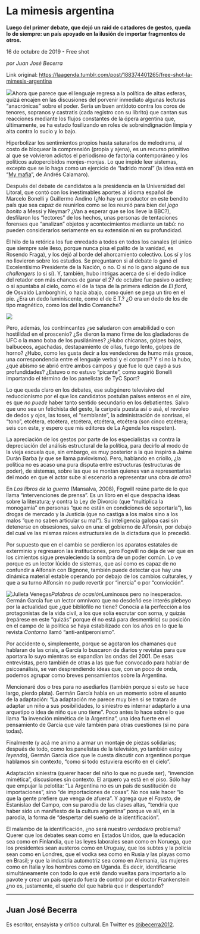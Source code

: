 # La mimesis argentina

**Luego del primer debate, que dejó un raid de catadores de gestos, queda lo de siempre: un país apoyado en la ilusión de importar fragmentos de otros.**

16 de octubre de 2019 - Free shot

_por Juan José Becerra_

Link original: https://laagenda.tumblr.com/post/188374401265/free-shot-la-mimesis-argentina

![](https://64.media.tumblr.com/4b4947de68af866d6477696790cf8c78/1c6dec8dbaedc8ed-a3/s500x750/499551d8d20f3cc1f57c7713e37f3bf5c6068371.jpg)Ahora que parece que el lenguaje regresa a la política de
altas esferas, quizá encajen en las discusiones del porvenir inmediato algunas
lecturas “anacrónicas” sobre el poder. Sería un buen antídoto contra los coros
de tenores, sopranos y castratis (cada registro con su librito) que cantan sus
reacciones mediante los flujos constantes de la ópera argentina que,
últimamente, se ha estado fosilizando en roles de sobreindignación limpia y
alta contra lo sucio y lo bajo. 

Hiperbolizar los sentimientos propios hasta saturarlos de melodrama,
al costo de bloquear la comprensión (propia y ajena), es un recurso primitivo al
que se volvieron adictos el periodismo de factoría contemporáneo y los
políticos autopercibidos monjes-monjas. Lo que impide leer sistemas, excepto que
se lo haga como un ejercicio de “ladrido moral” (la idea está en “[My mafia](https://www.youtube.com/watch?v=jBACuJFTc_M)”, de
Andrés Calamaro). 

Después del debate de candidatos a la presidencia en la
Universidad del Litoral, que contó con los inestimables aportes al idioma español
de Marcelo Bonelli y Guillermo Andino (¿No hay un productor en este bendito
país que sea capaz de reunirlos como se los reunió para bien del *jogo bonito* a Messi y Neymar? ¿Van a
esperar que se los lleve la BBC?), desfilaron los “lectores” de los hechos, unas
personas de tentaciones forenses que “analizan” objetos y acontecimientos
mediante un tabú: no pueden considerarlos seriamente en su extensión ni en su
profundidad.

El hilo de la retórica los fue enredado a todos en todos los
canales (el único que siempre sale ileso, porque nunca pisa el palito de la
vanidad, es Rosendo Fraga), y los dejó al borde del ahorcamiento colectivo. Los
sí y los no llovieron sobre los estudios. Se preguntaron si al debate lo ganó
el Excelentísimo Presidente de la Nación, o no. O si no lo ganó alguno de sus *challengers* (o si sí). Y, también, hubo
intrigas acerca de si el dedo índice del retador con más chances de ganar el 27
de octubre fue pasivo o activo; o si apuntaba al cielo, como el de la tapa de
la primera edición de *El fiord*, de
Osvaldo Lamborghini, o hacia abajo, como quien se pega un tiro en el pie. ¿Era
un dedo luminiscente, como el de E.T.? ¿O era un dedo de los de tipo magnético,
como los del Indio Comanche? 

![](https://64.media.tumblr.com/b016f934b941f01bc4232f845bcc48bc/1c6dec8dbaedc8ed-05/s500x750/29b292b8aae40a4ca928d8a6204e0789ed57fd21.jpg)

Pero, además, los contrincantes ¿se saludaron con amabilidad o
con hostilidad en el proscenio? ¿Se dieron la mano firme de los gladiadores de
UFC o la mano boba de los pusilánimes? ¿Hubo chicanas, golpes bajos, balbuceos,
agachadas, destapamiento de ollas, fuego lento, golpes de horno? ¿Hubo, como
les gusta decir a los vendedores de humo más grosos, una correspondencia entre
el lenguaje verbal y el corporal? Y si no la hubo, ¿qué abismo se abrió entre
ambos campos y qué fue lo que cayó a sus profundidades? ¿Estuvo o no estuvo
“picante”, como sugirió Bonelli importando el término de los panelistas de TyC
Sport?  

Lo que queda claro en los debates, ese subgénero televisivo
del reduccionismo por el que los candidatos postulan países enteros en el aire,
es que *no puede* haber tanto sentido
secundario en los debatientes. Salvo que uno sea un fetichista del gesto, la
caripela puesta así o asá, el revoleo de dedos y ojos, las toses, el
“semblante”, la administración de sonrisas, el “tono”, etcétera, etcétera,
etcétera, etcétera, etcétera (son cinco etcétera; seis con este, y espero que
mis editores de La Agenda los respeten).

La apreciación de los gestos por parte de los especialistas
va contra la depreciación del análisis estructural de la política, para decirlo
al modo de la vieja escuela que, sin embargo, es muy posterior a la que inspiró
a Jaime Durán Barba (y que se llama pavlovismo). Pero, hablando en criollo, ¿la
política no es acaso una pura disputa entre estructuras (estructuras de poder),
de sistemas, sobre las que se montan quienes van a representarlas del modo en
que el actor sube al escenario a representar una obra *de otro*?          

En *Los libros de la
guerra* (Mansalva, 2008), Fogwill reúne parte de lo que llama
“intervenciones de prensa”. Es un libro en el que despacha ideas sobre la
literatura; y contra la Ley de Divorcio (que “multiplica la monogamia” en
personas “que no están en condiciones de soportarla”), las drogas de mercado y
la Justicia (que no castiga a los malos sino a los malos “que no saben
articular su mal”). Su inteligencia galopa casi sin detenerse en obsesiones,
salvo en una: el gobierno de Alfonsín, por debajo del cual ve las mismas raíces
estructurales de la dictadura que lo precedió. 

Por supuesto que en el cambio se perdieron los aparatos
estatales de exterminio y regresaron las instituciones, pero Fogwill no deja de
ver que en los cimientos sigue prevaleciendo la sombra de un poder común. Lo ve
porque es un lector lúcido de sistemas, que así como es capaz de no confundir a
Alfonsín con Bignone, también puede detectar que hay una dinámica material estable
operando por debajo de los cambios culturales, y que a su turno Alfonsín no
pudo revertir por “inercia” o por “convicción”.

![Julieta Venegas](https://64.media.tumblr.com/fda13c02756872936b97b488ecd41e7f/1c6dec8dbaedc8ed-0f/s250x400/588313831f271b8249141a8801f34496bb201984.jpg)*Palabras
de ocasión*Luminosos pero no inesperados. Germán García fue un lector
omnívoro que no desdeñó ese interés plebeyo por la actualidad que ¿qué
bibliófilo no tiene? Conocía a la perfección a los protagonistas de la vida
civil, a los que solía escrutar con sorna, y quizás (repárese en este “quizás”
porque él no está para desmentirlo) su posición en el campo de la política se
haya estabilizado con los años en lo que la revista *Contorno* llamó “anti-antiperonismo”.

Por accidente o, simplemente, porque se agotaron los chamanes
que hablaran de las crisis, a García lo buscaron de diarios y revistas para que
aportara lo suyo mientras se expandían las ondas del 2001. De esas entrevistas,
pero también de otras a las que fue convocado para hablar de psicoanálisis, se
van desprendiendo ideas que, con un poco de onda, podemos agrupar como breves
pensamientos sobre la Argentina.

Mencionaré dos o tres para no asediarlos (también porque si
esto se hace largo, pierdo plata). Germán García habla en un momento sobre el
asunto de la adaptación: “La adaptación me parece muy bien si se tratara de
adaptar un niño a sus posibilidades, lo siniestro es internar adaptarlo a una
arquetipo o idea de niño que uno tiene”. Poco antes lo hace sobre lo que llama
“la invención mimética de la Argentina”, una idea fuerte en el pensamiento de
García que vale también para otras cuestiones (si no para todas). 

Finalmente (y acá me animo a armar un montaje de piezas
solidarias; después de todo, como los panelistas de la televisión, yo también
estoy *leyendo*), Germán García dice
que le cuesta discutir con argentinos porque hablamos sin contexto, “como si
todo estuviera escrito en el cielo”.

Adaptación siniestra (querer hacer del niño lo que no puede
ser), “invención mimética”, discusiones sin contexto. El arquero ya está en el
piso. Sólo hay que empujar la pelotita: “La Argentina no es un país de
sustitución de importaciones”, sino “de importaciones de cosas”. No nos sale
hacer “lo que la gente prefiere que venga de afuera”. Y agrega que el *Fausto*, de Estanislao del Campo, con su
parodia de las clases altas, “tendría que haber sido un manifiesto de la
cultura argentina” porque ve allí, en la parodia, la forma de “despertar del
sueño de la identificación”.

El malambo de la identificación, ¿no será nuestro *verdadero* problema? Querer que los
debates sean como en Estados Unidos, que la educación sea como en Finlandia,
que las leyes laborales sean como en Noruega, que los presidentes sean austeros
como en Uruguay, que los subtes y la policía sean como en Londres, que el vodka
sea como en Rusia y las playas como en Brasil; y que la industria automotriz
sea como en Alemania, las mujeres como en Italia y los hombres como en Uganda. Es
decir, identificarse simultáneamente con todo lo que esté dando vueltas para
importarlo a lo pavote y crear un país operado fuera de control por el doctor
Frankenstein ¿no es, justamente, el sueño del que habría que ir despertando?    



---

 Juan José Becerra
------------------

 Es escritor, ensayista y crítico cultural. En Twitter es [@jbecerra2012](https://twitter.com/jbecerra2012). 


